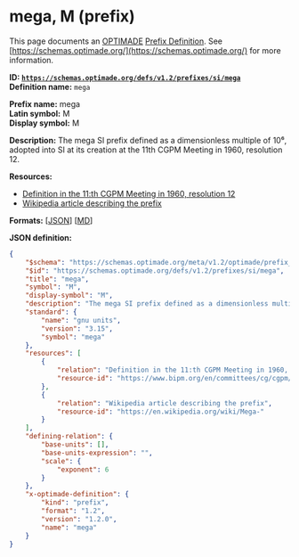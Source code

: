 # mega, M (prefix)

This page documents an [OPTIMADE](https://www.optimade.org/) [Prefix Definition](https://schemas.optimade.org/#definitions). See [https://schemas.optimade.org/](https://schemas.optimade.org/) for more information.

**ID: [`https://schemas.optimade.org/defs/v1.2/prefixes/si/mega`](https://schemas.optimade.org/defs/v1.2/prefixes/si/mega)**  
**Definition name:** `mega`

**Prefix name:** mega  
**Latin symbol:** M  
**Display symbol:** M  
  
**Description:** The mega SI prefix defined as a dimensionless multiple of 10⁶, adopted into SI at its creation at the 11th CGPM Meeting in 1960, resolution 12.



**Resources:**

- [Definition in the 11:th CGPM Meeting in 1960, resolution 12](https://www.bipm.org/en/committees/cg/cgpm/11-1960/resolution-12)
- [Wikipedia article describing the prefix](https://en.wikipedia.org/wiki/Mega-)


**Formats:** [[JSON](mega.json)] [[MD](mega.md)]

**JSON definition:**

``` json
{
    "$schema": "https://schemas.optimade.org/meta/v1.2/optimade/prefix_definition.md",
    "$id": "https://schemas.optimade.org/defs/v1.2/prefixes/si/mega",
    "title": "mega",
    "symbol": "M",
    "display-symbol": "M",
    "description": "The mega SI prefix defined as a dimensionless multiple of 10\u2076, adopted into SI at its creation at the 11th CGPM Meeting in 1960, resolution 12.",
    "standard": {
        "name": "gnu units",
        "version": "3.15",
        "symbol": "mega"
    },
    "resources": [
        {
            "relation": "Definition in the 11:th CGPM Meeting in 1960, resolution 12",
            "resource-id": "https://www.bipm.org/en/committees/cg/cgpm/11-1960/resolution-12"
        },
        {
            "relation": "Wikipedia article describing the prefix",
            "resource-id": "https://en.wikipedia.org/wiki/Mega-"
        }
    ],
    "defining-relation": {
        "base-units": [],
        "base-units-expression": "",
        "scale": {
            "exponent": 6
        }
    },
    "x-optimade-definition": {
        "kind": "prefix",
        "format": "1.2",
        "version": "1.2.0",
        "name": "mega"
    }
}
```